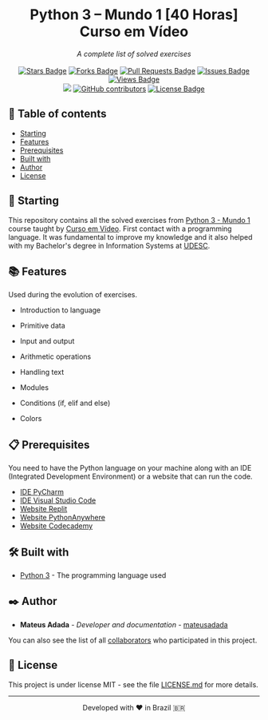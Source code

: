 <h1 align="center">Python 3 – Mundo 1 [40 Horas] Curso em Vídeo</h1>
<div align="center"><i>A complete list of solved exercises</i><br><br>
<a href="https://github.com/mateusadada/python3-mundo1-CursoEmVideo/stargazers"><img src="https://img.shields.io/github/stars/mateusadada/python3-mundo1-CursoEmVideo" alt="Stars Badge"/></a>
<a href="https://github.com/mateusadada/python3-mundo1-CursoEmVideo/network/members"><img src="https://img.shields.io/github/forks/mateusadada/python3-mundo1-CursoEmVideo" alt="Forks Badge"/></a>
<a href="https://github.com/mateusadada/python3-mundo1-CursoEmVideo/pulls"><img src="https://img.shields.io/github/issues-pr/mateusadada/python3-mundo1-CursoEmVideo" alt="Pull Requests Badge"/></a>
<a href="https://github.com/mateusadada/python3-mundo1-CursoEmVideo/issues"><img src="https://img.shields.io/github/issues/mateusadada/python3-mundo1-CursoEmVideo" alt="Issues Badge"/></a>
<a href="https://github.com/mateusadada/python3-mundo1-CursoEmVideo"><img src="https://views.whatilearened.today/views/github/mateusadada/python3-mundo1-CursoEmVideo.svg" alt="Views Badge"/></a>
<br><a href="https://mateusadada.github.io/python3-Mundo1-CursoEmVideo/" target="blank"><img src="https://img.shields.io/website?url=https%3A%2F%2Fmateusadada.github.io%2Fpython3-Mundo1-CursoEmVideo&logo=github" /></a>
<a href="https://github.com/mateusadada/python3-mundo1-CursoEmVideo/graphs/contributors"><img alt="GitHub contributors" src="https://img.shields.io/github/contributors/mateusadada/python3-mundo1-CursoEmVideo?color=2b9348"></a>
<a href="https://github.com/mateusadada/python3-mundo1-CursoEmVideo/blob/master/LICENSE"><img src="https://img.shields.io/github/license/mateusadada/python3-mundo1-CursoEmVideo?color=2b9348" alt="License Badge"/></a>
</div>

## 📜 Table of contents

- [Starting](#-starting)
- [Features](#-features)
- [Prerequisites](#-prerequisites)
- [Built with](#%EF%B8%8F-built-with)
- [Author](#%EF%B8%8F-author)
- [License](#-license)

## 🚀 Starting

This repository contains all the solved exercises from [Python 3 - Mundo 1](https://www.cursoemvideo.com/curso/python-3-mundo-1/) course taught by [Curso em Vídeo](https://www.cursoemvideo.com/). First contact with a programming language. It was fundamental to improve my knowledge and it also helped with my Bachelor's degree in Information Systems at [UDESC](https://www.udesc.br/).

## 📚 Features

Used during the evolution of exercises.

- Introduction to language

- Primitive data

- Input and output

- Arithmetic operations

- Handling text

- Modules

- Conditions (if, elif and else)

- Colors

## 📋 Prerequisites

You need to have the Python language on your machine along with an IDE (Integrated Development Environment) or a website that can run the code.

* [IDE PyCharm](https://www.jetbrains.com/pycharm/)
* [IDE Visual Studio Code](https://code.visualstudio.com/)
* [Website Replit](https://replit.com/)
* [Website PythonAnywhere](https://www.pythonanywhere.com/)
* [Website Codecademy](https://www.codecademy.com/)

## 🛠️ Built with

* [Python 3](https://www.python.org/) - The programming language used

## ✒️ Author

* **Mateus Adada** - *Developer and documentation* - [mateusadada](https://github.com/mateusadada)

You can also see the list of all [collaborators](https://github.com/mateusadada/python3-mundo1-CursoEmVideo/graphs/contributors) who participated in this project.

## 📄 License

This project is under license MIT - see the file [LICENSE.md](https://github.com/mateusadada/python3-mundo1-CursoEmVideo/blob/main/LICENSE) for more details.

<hr><p align="center">Developed with ❤️ in Brazil 🇧🇷</p>
